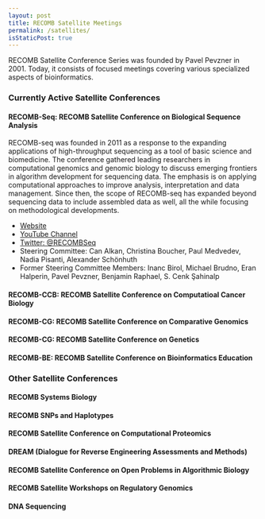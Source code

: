 ```yaml
---
layout: post
title: RECOMB Satellite Meetings
permalink: /satellites/
isStaticPost: true
---
```



RECOMB Satellite Conference Series was founded by Pavel Pevzner in 2001. Today, it consists of focused meetings covering various specialized aspects of bioinformatics.

### Currently Active Satellite Conferences

#### RECOMB-Seq: RECOMB Satellite Conference on Biological Sequence Analysis

RECOMB-seq was founded in 2011 as a response to the expanding applications of high-throughput sequencing as a tool of basic science and biomedicine. The conference gathered leading researchers in computational genomics and genomic biology to discuss emerging frontiers in algorithm development for sequencing data. The emphasis is on applying computational approaches to improve analysis, interpretation and data management. Since then, the scope of RECOMB-seq has expanded beyond sequencing data to include assembled data as well, all the while focusing on methodological developments. 

- [Website](https://recomb-seq.github.io/)
- [YouTube Channel](https://www.youtube.com/channel/UCYdQZ9egzBoszApB4ksjE3g/playlists)
- [Twitter: @RECOMBSeq](https://twitter.com/recombseq)
- Steering Committee: Can Alkan, Christina Boucher, Paul Medvedev, Nadia Pisanti, Alexander Schönhuth
- Former Steering Committee Members: Inanc Birol, Michael Brudno, Eran Halperin, Pavel Pevzner, Benjamin Raphael, S. Cenk Şahinalp


#### RECOMB-CCB: RECOMB Satellite Conference on Computatioal Cancer Biology

#### RECOMB-CG: RECOMB Satellite Conference on Comparative Genomics


#### RECOMB-CG: RECOMB Satellite Conference on Genetics


#### RECOMB-BE: RECOMB Satellite Conference on Bioinformatics Education



### Other Satellite Conferences

####  RECOMB Systems Biology

####   RECOMB SNPs and Haplotypes


#### RECOMB Satellite Conference on Computational Proteomics


#### DREAM (Dialogue for Reverse Engineering Assessments and Methods)

#### RECOMB Satellite Conference on Open Problems in Algorithmic Biology

#### RECOMB Satellite Workshops on Regulatory Genomics


#### DNA Sequencing


